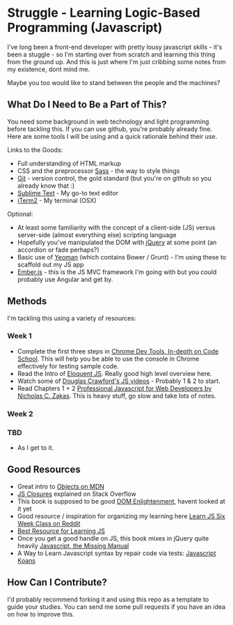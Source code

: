 Struggle - Learning Logic-Based Programming (Javascript)
========

I've long been a front-end developer with pretty lousy javascript skills - it's been a stuggle - so I'm starting over from scratch and learning this thing from the ground up. And this is just where I'm just cribbing some notes from my existence, dont mind me. 

Maybe you too would like to stand between the people and the machines?


What Do I Need to Be a Part of This?
-----

You need some background in web technology and light programming before tackling this. If you can use github, you're probably already fine. Here are some tools I will be using and a quick rationale behind their use.

Links to the Goods:
* Full understanding of HTML markup
* CSS and the preprocessor [Sass](http://sass-lang.com) - the way to style things
* [Git](http://git-scm.com/book) - version control, the gold standard (but you're on github so you already know that :)
* [Sublime Text](http://www.sublimetext.com/2) - My go-to text editor
* [iTerm2](http://www.iterm2.com) - My terminal (OSX)

Optional:
* At least some familiarity with the concept of a client-side (JS) versus server-side (almost everything else) scripting language
* Hopefully you've manipulated the DOM with [jQuery](http://jquery.com) at some point (an accordion or fade perhaps?)
* Basic use of [Yeoman](http://yeoman.io) (which contains Bower / Grunt) - I'm using these to scaffold out my JS app
* [Ember.js](http://emberjs.com) - this is the JS MVC framework I'm going with but you could probably use Angular and get by.

Methods
-----

I'm tackling this using a variety of resources:

### Week 1

* Complete the first three steps in [Chrome Dev Tools, In-depth on Code School](http://discover-devtools.codeschool.com/). This will help you be able to use the console in Chrome effectively for testing sample code.
* Read the Intro of [Eloquent JS](http://eloquentjavascript.net/2nd_edition/preview/). Really good high level overview here.
* Watch some of [Douglas Crawford's JS videos](http://yuiblog.com/crockford/) - Probably 1 & 2 to start. 
* Read Chapters 1 + 2 [Professional Javascript for Web Developers by Nicholas C. Zakas](http://it-ebooks.info/book/483/). This is heavy stuff, go slow and take lots of notes.


### Week 2



### TBD

* As I get to it.



Good Resources
-----

* Great intro to [Objects on MDN](https://developer.mozilla.org/en-US/docs/Web/JavaScript/Guide/Working_with_Objects)
* [JS Closures](http://stackoverflow.com/questions/111102/how-do-javascript-closures-work?rq=1) explained on Stack Overflow
* This book is supposed to be good [DOM Enlightenment](http://www.domenlightenment.com/), havent looked at it yet
* Good resource / inspiration for organizing my learning here [Learn JS Six Week Class on Reddit](http://www.reddit.com/r/learnjavascript/comments/2179b5/learn_javascript_properly_omnibus_post_for_the/)
* [Best Resource for Learning JS](http://stackoverflow.com/questions/11246/best-resources-to-learn-javascript)
* Once you get a good handle on JS, this book mixes in jQuery quite heavily [Javascript, the Missing Manual](http://www.amazon.com/dp/0596515898)
* A Way to Learn Javascript syntax by repair code via tests: [Javascript Koans](https://github.com/mrdavidlaing/javascript-koans)


How Can I Contribute?
-----

I'd probably recommend forking it and using this repo as a template to guide your studies. You can send me some pull requests if you have an idea on how to improve this.
